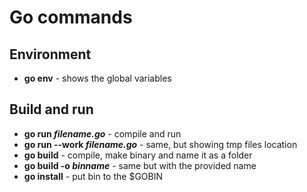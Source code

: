# Go commands

## Environment

* **go env** - shows the global variables

## Build and run

 * **go run *filename.go*** - compile and run
 * **go run --work *filename.go*** - same, but showing tmp files location
 * **go build** - compile, make binary and name it as a folder
 * **go build -o *binname*** - same but with the provided name
 * **go install** - put bin to the $GOBIN
